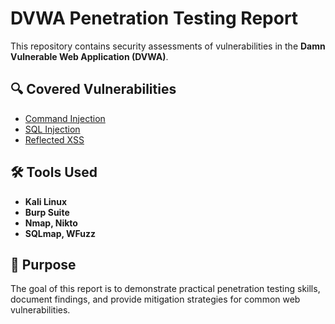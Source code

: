 # DVWA Penetration Testing Report

This repository contains security assessments of vulnerabilities in the **Damn Vulnerable Web Application (DVWA)**.

## 🔍 Covered Vulnerabilities
- [Command Injection](Command%20Injection%20Report.md)
- [SQL Injection](report/SQL%20Injection%20Report.md)
- [Reflected XSS](report/Reflected%20XSS%20Report.md)

## 🛠 Tools Used
- **Kali Linux**  
- **Burp Suite**  
- **Nmap, Nikto**  
- **SQLmap, WFuzz**  

## 📌 Purpose
The goal of this report is to demonstrate practical penetration testing skills, document findings, and provide mitigation strategies for common web vulnerabilities.

